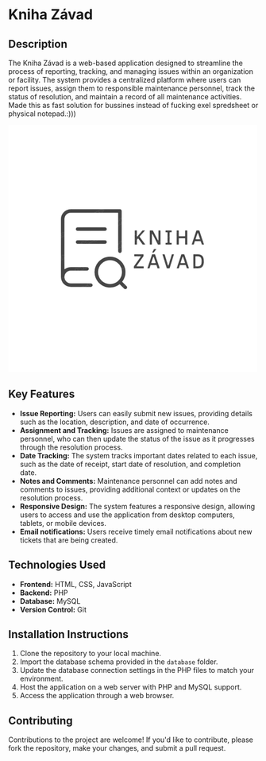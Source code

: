 # Kniha Závad

## Description
The Kniha Závad is a web-based application designed to streamline the process of reporting, tracking, and managing issues within an organization or facility. The system provides a centralized platform where users can report issues, assign them to responsible maintenance personnel, track the status of resolution, and maintain a record of all maintenance activities.
Made this as fast solution for bussines instead of fucking exel spredsheet or physical notepad.:)))

![screenshot](./img/knihazavad.png)

## Key Features
- **Issue Reporting:** Users can easily submit new issues, providing details such as the location, description, and date of occurrence.
- **Assignment and Tracking:** Issues are assigned to maintenance personnel, who can then update the status of the issue as it progresses through the resolution process.
- **Date Tracking:** The system tracks important dates related to each issue, such as the date of receipt, start date of resolution, and completion date.
- **Notes and Comments:** Maintenance personnel can add notes and comments to issues, providing additional context or updates on the resolution process.
- **Responsive Design:** The system features a responsive design, allowing users to access and use the application from desktop computers, tablets, or mobile devices.
- **Email notifications:** Users receive timely email notifications about new tickets that are being created.

## Technologies Used
- **Frontend:** HTML, CSS, JavaScript
- **Backend:** PHP
- **Database:** MySQL
- **Version Control:** Git

## Installation Instructions
1. Clone the repository to your local machine.
2. Import the database schema provided in the `database` folder.
3. Update the database connection settings in the PHP files to match your environment.
4. Host the application on a web server with PHP and MySQL support.
5. Access the application through a web browser.

## Contributing
Contributions to the project are welcome! If you'd like to contribute, please fork the repository, make your changes, and submit a pull request.
